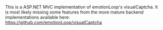This is a ASP.NET MVC implementation of emotionLoop's visualCaptcha. It is most likely missing some features from the more mature backend implementations available here: https://github.com/emotionLoop/visualCaptcha
